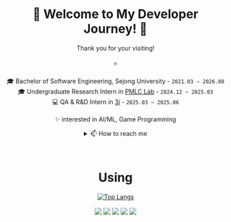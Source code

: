 <div align="center">

# 🌱 Welcome to My Developer Journey! 🌱
Thank you for your visiting! <br/>
<br>
:star:
<br><br>
🎓 Bachelor of Software Engineering, Sejong University - `2021.03 ~ 2026.08`</br>
🎓 Undergraduate Research Intern in [PMLC Lab](https://sites.google.com/view/pmlclab/) - `2024.12 ~ 2025.03`</br>
💻 QA & R&D Intern in [3i](https://www.3i.ai/) - `2025.03 ~ 2025.06`</br>
<br>
✨ interested in AI/ML, Game Programming

<details>
<summary> 📫 How to reach me </summary>
  
  ✉️ email :⠀kkyanwoo@gmail.com</br>
  🌱 Linkedin : [Yanwoo Kim](https://www.linkedin.com/in/yanwoo-k-395b80309/)
</details>

⠀

# Using
[![Top Langs](https://github-readme-stats.vercel.app/api/top-langs/?username=yanwoo8)](https://github.com/anuraghazra/github-readme-stats)
<br><br>
  <img src="https://img.shields.io/badge/c-A8B9CC?style=for-the-badge&logo=c&logoColor=white">
  <img src="https://img.shields.io/badge/c++-00599C?style=for-the-badge&logo=c%2B%2B&logoColor=white">
  <img src="https://img.shields.io/badge/python-3776AB?style=for-the-badge&logo=python&logoColor=white">
  <img src="https://img.shields.io/badge/mysql-4479A1?style=for-the-badge&logo=mysql&logoColor=white"> 
  <img src="https://img.shields.io/badge/mariaDB-003545?style=for-the-badge&logo=mariaDB&logoColor=white">
  <br><br>
